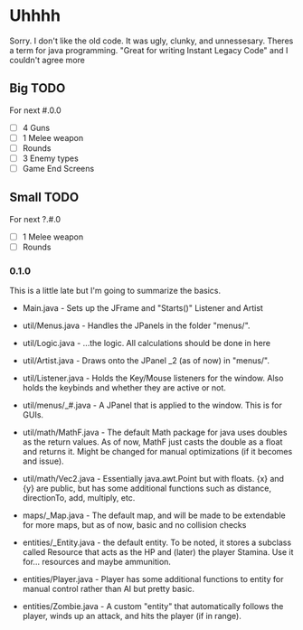 # Uhhhh

Sorry. I don't like the old code. It was ugly, clunky, and unnessesary.
Theres a term for java programming. "Great for writing Instant Legacy Code" and I couldn't agree more

## Big TODO

For next #.0.0

- [ ] 4 Guns
- [ ] 1 Melee weapon
- [ ] Rounds
- [ ] 3 Enemy types
- [ ] Game End Screens

## Small TODO

For next ?.#.0

- [ ] 1 Melee weapon
- [ ] Rounds

### 0.1.0

This is a little late but I'm going to summarize the basics.

- Main.java - Sets up the JFrame and "Starts()" Listener and Artist

- util/Menus.java - Handles the JPanels in the folder "menus/".
- util/Logic.java - ...the logic. All calculations should be done in here
- util/Artist.java - Draws onto the JPanel _2 (as of now) in "menus/".
- util/Listener.java - Holds the Key/Mouse listeners for the window. Also holds the keybinds and whether they are active or not.

- util/menus/_#.java - A JPanel that is applied to the window. This is for GUIs.

- util/math/MathF.java - The default Math package for java uses doubles as the return values. As of now, MathF just casts the double as a float and returns it. Might be changed for manual optimizations (if it becomes and issue).
- util/math/Vec2.java - Essentially java.awt.Point but with floats. {x} and {y} are public, but has some additional functions such as distance, directionTo, add, multiply, etc.

- maps/_Map.java - The default map, and will be made to be extendable for more maps, but as of now, basic and no collision checks

- entities/_Entity.java - the default entity. To be noted, it stores a subclass called Resource that acts as the HP and (later) the player Stamina. Use it for... resources and maybe ammunition.
- entities/Player.java - Player has some additional functions to entity for manual control rather than AI but pretty basic.
- entities/Zombie.java - A custom "entity" that automatically follows the player, winds up an attack, and hits the player (if in range).
